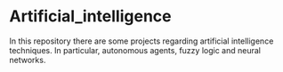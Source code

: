 # Artificial_intelligence
In this repository there are some projects regarding artificial intelligence techniques. In particular, autonomous agents, fuzzy logic and neural networks.
